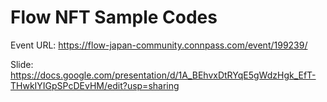 # Flow NFT Sample Codes

Event URL: https://flow-japan-community.connpass.com/event/199239/

Slide: https://docs.google.com/presentation/d/1A_BEhvxDtRYqE5gWdzHgk_EfT-THwkIYIGpSPcDEvHM/edit?usp=sharing